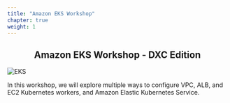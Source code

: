```yaml
---
title: "Amazon EKS Workshop"
chapter: true
weight: 1
---
```


<div style="text-align: center"><h2>Amazon EKS Workshop - DXC Edition</h2></div>




![EKS](images/3-service-animated.gif)

In this workshop, we will explore multiple ways to configure VPC, ALB, and EC2
Kubernetes workers, and Amazon Elastic Kubernetes Service.
